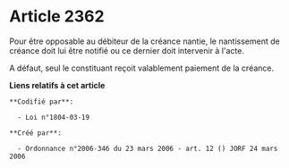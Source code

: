 # Article 2362

Pour être opposable au débiteur de la créance nantie, le nantissement de créance doit lui être notifié ou ce dernier doit
intervenir à l'acte.

A défaut, seul le constituant reçoit valablement paiement de la créance.

**Liens relatifs à cet article**

	**Codifié par**:

	  - Loi n°1804-03-19

	**Créé par**:

	  - Ordonnance n°2006-346 du 23 mars 2006 - art. 12 () JORF 24 mars 2006
